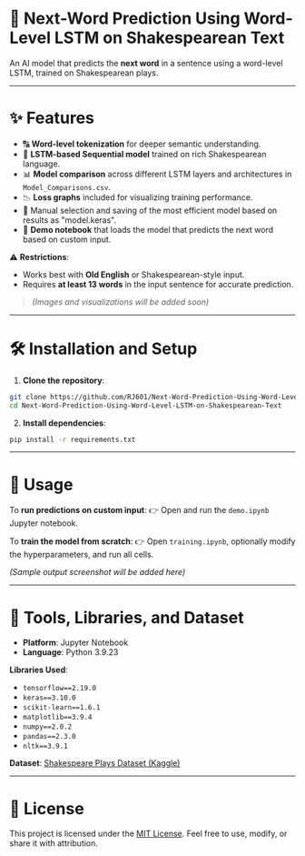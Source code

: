 # 📜 Next-Word Prediction Using Word-Level LSTM on Shakespearean Text

An AI model that predicts the **next word** in a sentence using a word-level LSTM, trained on Shakespearean plays.

---

# ✨ Features

* 🔠 **Word-level tokenization** for deeper semantic understanding.
* 🤖 **LSTM-based Sequential model** trained on rich Shakespearean language.
* 📊 **Model comparison** across different LSTM layers and architectures in `Model_Comparisons.csv`.
* 📉 **Loss graphs** included for visualizing training performance.
* 💾 Manual selection and saving of the most efficient model based on results as "model.keras".
* 🧪 **Demo notebook** that loads the model that predicts the next word based on custom input.

⚠️ **Restrictions**:

* Works best with **Old English** or Shakespearean-style input.
* Requires **at least 13 words** in the input sentence for accurate prediction.

> *(Images and visualizations will be added soon)*

---

# 🛠 Installation and Setup

1. **Clone the repository**:

```bash
git clone https://github.com/RJ601/Next-Word-Prediction-Using-Word-Level-LSTM-on-Shakespearean-Text.git
cd Next-Word-Prediction-Using-Word-Level-LSTM-on-Shakespearean-Text
```

2. **Install dependencies**:

```bash
pip install -r requirements.txt
```

---

# 🚀 Usage

To **run predictions on custom input**:
👉 Open and run the `demo.ipynb` Jupyter notebook.

To **train the model from scratch**:
👉 Open `training.ipynb`, optionally modify the hyperparameters, and run all cells.

*(Sample output screenshot will be added here)*

---

# 🔧 Tools, Libraries, and Dataset

* **Platform**: Jupyter Notebook
* **Language**: Python 3.9.23

**Libraries Used**:

* `tensorflow==2.19.0`
* `keras==3.10.0`
* `scikit-learn==1.6.1`
* `matplotlib==3.9.4`
* `numpy==2.0.2`
* `pandas==2.3.0`
* `nltk==3.9.1`

**Dataset**: [Shakespeare Plays Dataset (Kaggle)](https://www.kaggle.com/datasets)

---

# 📝 License

This project is licensed under the [MIT License](LICENSE). Feel free to use, modify, or share it with attribution.
